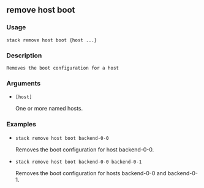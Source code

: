 ## remove host boot

### Usage

`stack remove host boot {host ...}`

### Description


	Removes the boot configuration for a host

	

### Arguments

* `[host]`

   One or more named hosts.


### Examples

* `stack remove host boot backend-0-0`

   Removes the boot configuration for host backend-0-0.

* `stack remove host boot backend-0-0 backend-0-1`

   Removes the boot configuration for hosts backend-0-0 and
	backend-0-1.



